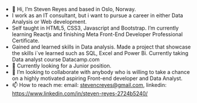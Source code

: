 - 👋 Hi, I’m Steven Reyes and based in Oslo, Norway.
-    I work as an IT consultant, but i want to pursue a career in either Data Analysis or Web development.
-    Self taught in HTML5, CSS3, Javascript and Bootstrap. I’m currently learning Reactjs and finishing Meta Front-End Developer Professional Certificate.
-    Gained and learned skills in Data analysis. Made a project that showcase the skills i`ve learned such as SQL, Excel and Power Bi. Currently taking Data analyst          course Datacamp.com 
- 👀 Currently looking for a Junior position.
- 💞️ I’m looking to collaborate with anybody who is willing to take a chance on a highly motivated aspiring Front-end developer and Data Analyst.
- 📫 How to reach me: email: stevencreyes@gmail.com, linkedin: https://www.linkedin.com/in/steven-reyes-2724b5240/

<!---
rscr/rscr is a ✨ special ✨ repository because its `README.md` (this file) appears on your GitHub profile.
You can click the Preview link to take a look at your changes.
--->
